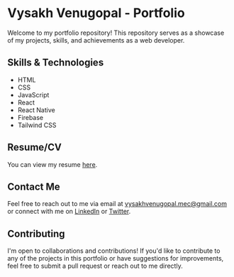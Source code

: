 # Vysakh Venugopal - Portfolio

Welcome to my portfolio repository! This repository serves as a showcase of my projects, skills, and achievements as a web developer.

## Skills & Technologies

- HTML
- CSS
- JavaScript
- React
- React Native
- Firebase
- Tailwind CSS

## Resume/CV

You can view my resume [here](link-to-resume).

## Contact Me

Feel free to reach out to me via email at vysakhvenugopal.mec@gmail.com or connect with me on [LinkedIn](link-to-LinkedIn) or [Twitter](link-to-Twitter).

## Contributing

I'm open to collaborations and contributions! If you'd like to contribute to any of the projects in this portfolio or have suggestions for improvements, feel free to submit a pull request or reach out to me directly.
